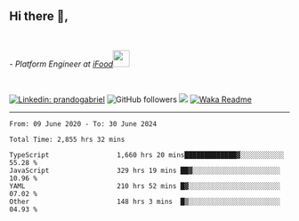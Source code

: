 <h2>Hi there  👋,</h2> </br>

<p><em>- Platform Engineer at <a href="https://www.ifood.com.br/">iFood</a><img src="https://media.giphy.com/media/WUlplcMpOCEmTGBtBW/giphy.gif" width="30"> 
</em></p></br>


[![Linkedin: prandogabriel](https://img.shields.io/badge/-prandogabriel-blue?style=flat-square&logo=Linkedin&logoColor=white&link=https://www.linkedin.com/in/prandogabriel/)](https://www.linkedin.com/in/prandogabriel)
![GitHub followers](https://img.shields.io/github/followers/prandogabriel?label=Follow&style=social)
![](https://visitor-badge.glitch.me/badge?page_id=prandogabriel.prandogabriel)
[![Waka Readme](https://github.com/prandogabriel/prandogabriel/actions/workflows/update-stats.yml.yml/badge.svg)](https://github.com/prandogabriel/prandogabriel/actions/workflows/update-stats.yml.yml)

---

<!--START_SECTION:waka-->

```golang
From: 09 June 2020 - To: 30 June 2024

Total Time: 2,855 hrs 32 mins

TypeScript                 1,660 hrs 20 mins█████████████▓░░░░░░░░░░░   55.28 %
JavaScript                 329 hrs 19 mins ██▓░░░░░░░░░░░░░░░░░░░░░░   10.96 %
YAML                       210 hrs 52 mins █▓░░░░░░░░░░░░░░░░░░░░░░░   07.02 %
Other                      148 hrs 3 mins  █▒░░░░░░░░░░░░░░░░░░░░░░░   04.93 %
```

<!--END_SECTION:waka-->
